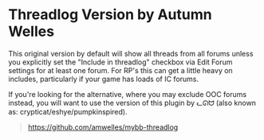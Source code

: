 # Threadlog Version by Autumn Welles
This original version by default will show all threads from all forums unless you explicitly set the "Include in threadlog" checkbox via Edit Forum settings for at least one forum. For RP's this can get a little heavy on includes, particularly if your game has loads of IC forums.

If you're looking for the alternative, where you may exclude OOC forums instead, you will want to use the version of this plugin by ᓚᘏᗢ (also known as: crypticat/eshye/pumpkinspired).

> https://github.com/amwelles/mybb-threadlog
